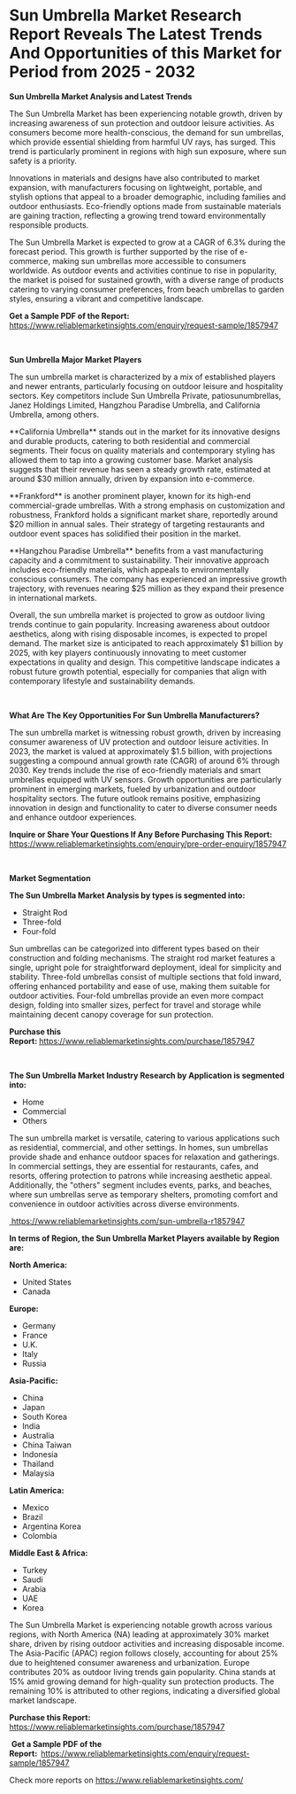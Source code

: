 <p><h1>Sun Umbrella Market Research Report Reveals The Latest Trends And Opportunities of this Market for Period from 2025 - 2032</h1></p><p><strong>Sun Umbrella Market Analysis and Latest Trends</strong></p>
<p><p>The Sun Umbrella Market has been experiencing notable growth, driven by increasing awareness of sun protection and outdoor leisure activities. As consumers become more health-conscious, the demand for sun umbrellas, which provide essential shielding from harmful UV rays, has surged. This trend is particularly prominent in regions with high sun exposure, where sun safety is a priority. </p><p>Innovations in materials and designs have also contributed to market expansion, with manufacturers focusing on lightweight, portable, and stylish options that appeal to a broader demographic, including families and outdoor enthusiasts. Eco-friendly options made from sustainable materials are gaining traction, reflecting a growing trend toward environmentally responsible products. </p><p>The Sun Umbrella Market is expected to grow at a CAGR of 6.3% during the forecast period. This growth is further supported by the rise of e-commerce, making sun umbrellas more accessible to consumers worldwide. As outdoor events and activities continue to rise in popularity, the market is poised for sustained growth, with a diverse range of products catering to varying consumer preferences, from beach umbrellas to garden styles, ensuring a vibrant and competitive landscape.</p></p>
<p><strong>Get a Sample PDF of the Report:&nbsp;</strong> <a href="https://www.reliablemarketinsights.com/enquiry/request-sample/1857947?utm_campaign=1932&utm_medium=2&utm_source=Github&utm_content=ia&utm_term=09022025&utm_id=sun-umbrella">https://www.reliablemarketinsights.com/enquiry/request-sample/1857947</a></p>
<p>&nbsp;</p>
<p><strong>Sun Umbrella Major Market Players</strong></p>
<p><p>The sun umbrella market is characterized by a mix of established players and newer entrants, particularly focusing on outdoor leisure and hospitality sectors. Key competitors include Sun Umbrella Private, patiosunumbrellas, Janez Holdings Limited, Hangzhou Paradise Umbrella, and California Umbrella, among others. </p><p>**California Umbrella** stands out in the market for its innovative designs and durable products, catering to both residential and commercial segments. Their focus on quality materials and contemporary styling has allowed them to tap into a growing customer base. Market analysis suggests that their revenue has seen a steady growth rate, estimated at around $30 million annually, driven by expansion into e-commerce.</p><p>**Frankford** is another prominent player, known for its high-end commercial-grade umbrellas. With a strong emphasis on customization and robustness, Frankford holds a significant market share, reportedly around $20 million in annual sales. Their strategy of targeting restaurants and outdoor event spaces has solidified their position in the market.</p><p>**Hangzhou Paradise Umbrella** benefits from a vast manufacturing capacity and a commitment to sustainability. Their innovative approach includes eco-friendly materials, which appeals to environmentally conscious consumers. The company has experienced an impressive growth trajectory, with revenues nearing $25 million as they expand their presence in international markets.</p><p>Overall, the sun umbrella market is projected to grow as outdoor living trends continue to gain popularity. Increasing awareness about outdoor aesthetics, along with rising disposable incomes, is expected to propel demand. The market size is anticipated to reach approximately $1 billion by 2025, with key players continuously innovating to meet customer expectations in quality and design. This competitive landscape indicates a robust future growth potential, especially for companies that align with contemporary lifestyle and sustainability demands.</p></p>
<p>&nbsp;</p>
<p><strong>What Are The Key Opportunities For Sun Umbrella Manufacturers?</strong></p>
<p><p>The sun umbrella market is witnessing robust growth, driven by increasing consumer awareness of UV protection and outdoor leisure activities. In 2023, the market is valued at approximately $1.5 billion, with projections suggesting a compound annual growth rate (CAGR) of around 6% through 2030. Key trends include the rise of eco-friendly materials and smart umbrellas equipped with UV sensors. Growth opportunities are particularly prominent in emerging markets, fueled by urbanization and outdoor hospitality sectors. The future outlook remains positive, emphasizing innovation in design and functionality to cater to diverse consumer needs and enhance outdoor experiences.</p></p>
<p><strong>Inquire or Share Your Questions If Any Before Purchasing This Report:</strong> <a href="https://www.reliablemarketinsights.com/enquiry/pre-order-enquiry/1857947?utm_campaign=1932&utm_medium=2&utm_source=Github&utm_content=ia&utm_term=09022025&utm_id=sun-umbrella">https://www.reliablemarketinsights.com/enquiry/pre-order-enquiry/1857947</a></p>
<p>&nbsp;</p>
<p><strong>Market Segmentation</strong></p>
<p><strong>The Sun Umbrella Market Analysis by types is segmented into:</strong></p>
<p><ul><li>Straight Rod</li><li>Three-fold</li><li>Four-fold</li></ul></p>
<p><p>Sun umbrellas can be categorized into different types based on their construction and folding mechanisms. The straight rod market features a single, upright pole for straightforward deployment, ideal for simplicity and stability. Three-fold umbrellas consist of multiple sections that fold inward, offering enhanced portability and ease of use, making them suitable for outdoor activities. Four-fold umbrellas provide an even more compact design, folding into smaller sizes, perfect for travel and storage while maintaining decent canopy coverage for sun protection.</p></p>
<p><strong>Purchase this Report:&nbsp;</strong><a href="https://www.reliablemarketinsights.com/purchase/1857947?utm_campaign=1932&utm_medium=2&utm_source=Github&utm_content=ia&utm_term=09022025&utm_id=sun-umbrella">https://www.reliablemarketinsights.com/purchase/1857947</a></p>
<p>&nbsp;</p>
<p><strong>The Sun Umbrella Market Industry Research by Application is segmented into:</strong></p>
<p><ul><li>Home</li><li>Commercial</li><li>Others</li></ul></p>
<p><p>The sun umbrella market is versatile, catering to various applications such as residential, commercial, and other settings. In homes, sun umbrellas provide shade and enhance outdoor spaces for relaxation and gatherings. In commercial settings, they are essential for restaurants, cafes, and resorts, offering protection to patrons while increasing aesthetic appeal. Additionally, the "others" segment includes events, parks, and beaches, where sun umbrellas serve as temporary shelters, promoting comfort and convenience in outdoor activities across diverse environments.</p></p>
<p><a href="https://www.reliablemarketinsights.com/sun-umbrella-r1857947?utm_campaign=1932&utm_medium=2&utm_source=Github&utm_content=ia&utm_term=09022025&utm_id=sun-umbrella">&nbsp;https://www.reliablemarketinsights.com/sun-umbrella-r1857947</a></p>
<p><strong>In terms of Region, the Sun Umbrella Market Players available by Region are:</strong></p>
<p>
    <p> <strong> North America: </strong>
        <ul>
            <li>United States</li>
            <li>Canada</li>
        </ul>
        </p> 
    <p> <strong> Europe: </strong>
        <ul>
            <li>Germany</li>
            <li>France</li>
            <li>U.K.</li>
            <li>Italy</li>
            <li>Russia</li>
        </ul>
        </p> 
    <p> <strong> Asia-Pacific: </strong>
        <ul>
            <li>China</li>
            <li>Japan</li>
            <li>South Korea</li>
            <li>India</li>
            <li>Australia</li>
            <li>China Taiwan</li>
            <li>Indonesia</li>
            <li>Thailand</li>
            <li>Malaysia</li>
        </ul>
        </p> 
    <p> <strong> Latin America: </strong>
        <ul>
            <li>Mexico</li>
            <li>Brazil</li>
            <li>Argentina Korea</li>
            <li>Colombia</li>
        </ul>
        </p> 
    <p> <strong> Middle East & Africa: </strong>
        <ul>
            <li>Turkey</li>
            <li>Saudi</li>
            <li>Arabia</li>
            <li>UAE</li>
            <li>Korea</li>
        </ul>
    </p>
    </p>
<p><p>The Sun Umbrella Market is experiencing notable growth across various regions, with North America (NA) leading at approximately 30% market share, driven by rising outdoor activities and increasing disposable income. The Asia-Pacific (APAC) region follows closely, accounting for about 25% due to heightened consumer awareness and urbanization. Europe contributes 20% as outdoor living trends gain popularity. China stands at 15% amid growing demand for high-quality sun protection products. The remaining 10% is attributed to other regions, indicating a diversified global market landscape.</p></p>
<p><strong>Purchase this Report: </strong><a href="https://www.reliablemarketinsights.com/purchase/1857947?utm_campaign=1932&utm_medium=2&utm_source=Github&utm_content=ia&utm_term=09022025&utm_id=sun-umbrella">https://www.reliablemarketinsights.com/purchase/1857947</a></p>
<p>&nbsp;<strong>Get a Sample PDF of the Report:&nbsp;&nbsp;</strong><a href="https://www.reliablemarketinsights.com/enquiry/request-sample/1857947?utm_campaign=1932&utm_medium=2&utm_source=Github&utm_content=ia&utm_term=09022025&utm_id=sun-umbrella">https://www.reliablemarketinsights.com/enquiry/request-sample/1857947</a></p>
<p><strong></strong></p>
<p>Check more reports on <a href="https://www.reliablemarketinsights.com/?utm_campaign=1932&utm_medium=2&utm_source=Github&utm_content=ia&utm_term=09022025&utm_id=sun-umbrella">https://www.reliablemarketinsights.com/</a></p>